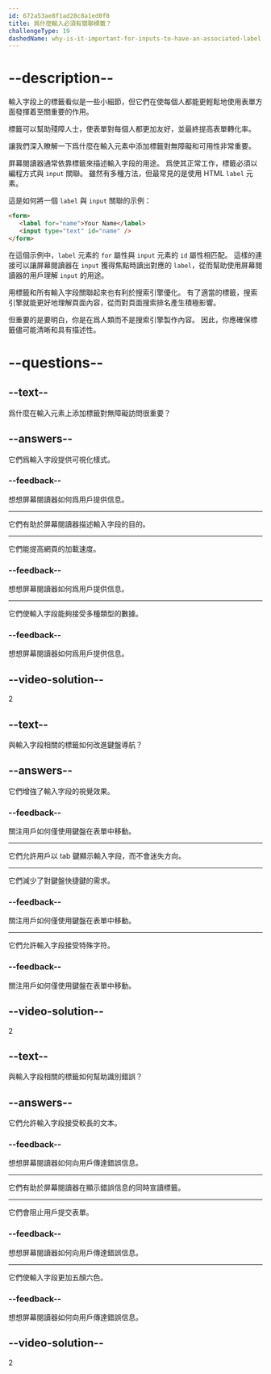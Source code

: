 ```yaml
---
id: 672a53ae8f1ad28c8a1ed0f0
title: 爲什麼輸入必須有關聯標籤？
challengeType: 19
dashedName: why-is-it-important-for-inputs-to-have-an-associated-label
---
```


# --description--

輸入字段上的標籤看似是一些小細節，但它們在使每個人都能更輕鬆地使用表單方面發揮着至關重要的作用。

標籤可以幫助殘障人士，使表單對每個人都更加友好，並最終提高表單轉化率。

讓我們深入瞭解一下爲什麼在輸入元素中添加標籤對無障礙和可用性非常重要。

屏幕閱讀器通常依靠標籤來描述輸入字段的用途。 爲使其正常工作，標籤必須以編程方式與 `input` 關聯。 雖然有多種方法，但最常見的是使用 HTML `label` 元素。

這是如何將一個 `label` 與 `input` 關聯的示例：

```html
<form>
   <label for="name">Your Name</label>
   <input type="text" id="name" />
</form>
```

在這個示例中，`label` 元素的 `for` 屬性與 `input` 元素的 `id` 屬性相匹配。 這樣的連接可以讓屏幕閱讀器在 `input` 獲得焦點時讀出對應的 `label`，從而幫助使用屏幕閱讀器的用戶理解 `input` 的用途。

用標籤和所有輸入字段關聯起來也有利於搜索引擎優化。  有了適當的標籤，搜索引擎就能更好地理解頁面內容，從而對頁面搜索排名產生積極影響。

但重要的是要明白，你是在爲人類而不是搜索引擎製作內容。 因此，你應確保標籤儘可能清晰和具有描述性。

# --questions--

## --text--

爲什麼在輸入元素上添加標籤對無障礙訪問很重要？

## --answers--

它們爲輸入字段提供可視化樣式。

### --feedback--

想想屏幕閱讀器如何爲用戶提供信息。

---

它們有助於屏幕閱讀器描述輸入字段的目的。

---

它們能提高網頁的加載速度。

### --feedback--

想想屏幕閱讀器如何爲用戶提供信息。

---

它們使輸入字段能夠接受多種類型的數據。

### --feedback--

想想屏幕閱讀器如何爲用戶提供信息。

## --video-solution--

2

## --text--

與輸入字段相關的標籤如何改進鍵盤導航？

## --answers--

它們增強了輸入字段的視覺效果。

### --feedback--

關注用戶如何僅使用鍵盤在表單中移動。

---

它們允許用戶以 tab 鍵顯示輸入字段，而不會迷失方向。

---

它們減少了對鍵盤快捷鍵的需求。

### --feedback--

關注用戶如何僅使用鍵盤在表單中移動。

---

它們允許輸入字段接受特殊字符。

### --feedback--

關注用戶如何僅使用鍵盤在表單中移動。

## --video-solution--

2

## --text--

與輸入字段相關的標籤如何幫助識別錯誤？

## --answers--

它們允許輸入字段接受較長的文本。

### --feedback--

想想屏幕閱讀器如何向用戶傳達錯誤信息。

---

它們有助於屏幕閱讀器在顯示錯誤信息的同時宣讀標籤。

---

它們會阻止用戶提交表單。

### --feedback--

想想屏幕閱讀器如何向用戶傳達錯誤信息。

---

它們使輸入字段更加五顏六色。

### --feedback--

想想屏幕閱讀器如何向用戶傳達錯誤信息。

## --video-solution--

2
